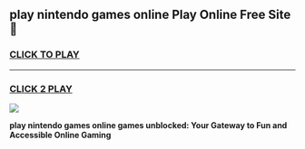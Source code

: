 
## play nintendo games online Play Online Free Site 👋
<h3>
<a href="https://download.freeplayer.one?title=play_nintendo_games_online&ref=21F">CLICK TO PLAY</a></h3>
<hr>

<h3>
<a href="https://download.freeplayer.one?title=play_nintendo_games_online&ref=21F">CLICK 2 PLAY</a>
  
</h3>

<a href="https://download.freeplayer.one?title=play_nintendo_games_online&ref=21F"><img src="https://cdnb.artstation.com/p/assets/images/images/032/539/853/original/anto-thomas-button-gif.gif"></a>


**play nintendo games online games unblocked: Your Gateway to Fun and Accessible Online Gaming**
